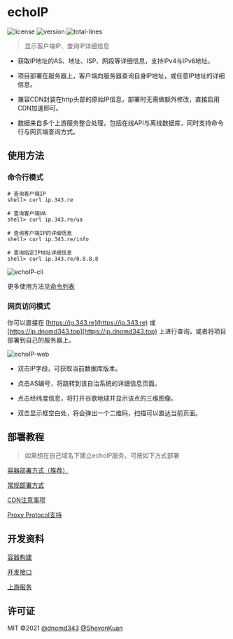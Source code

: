# echoIP

![license](https://img.shields.io/badge/license-MIT-orange.svg)
![version](https://img.shields.io/badge/version-v1.4-brightgreen.svg)
![total-lines](https://img.shields.io/tokei/lines/github/dnomd343/echoIP)

> 显示客户端IP、查询IP详细信息

+ 获取IP地址的AS、地址、ISP、网段等详细信息，支持IPv4与IPv6地址。

+ 项目部署在服务器上，客户端向服务器查询自身IP地址，或任意IP地址的详细信息。

+ 兼容CDN封装在http头部的原始IP信息，部署时无需做额外修改，直接启用CDN加速即可。

+ 数据来自多个上游服务整合处理，包括在线API与离线数据库，同时支持命令行与网页端查询方式。

## 使用方法

### 命令行模式

```
# 查询客户端IP
shell> curl ip.343.re

# 查询客户端UA
shell> curl ip.343.re/ua

# 查询客户端IP的详细信息
shell> curl ip.343.re/info

# 查询指定IP地址详细信息
shell> curl ip.343.re/8.8.8.8
```

![echoIP-cli](https://pic.dnomd343.top/images/X4F.png)

更多使用方法见[命令列表](./docs/cmd-list.md)

### 网页访问模式

你可以直接在 [https://ip.343.re](https://ip.343.re) 或 [https://ip.dnomd343.top](https://ip.dnomd343.top) 上进行查询，或者将项目部署到自己的服务器上。

![echoIP-web](https://pic.dnomd343.top/images/FR5.png)

+ 双击IP字段，可获取当前数据库版本。

+ 点击AS编号，将跳转到该自治系统的详细信息页面。

+ 点击经纬度信息，将打开谷歌地球并显示该点的三维图像。

+ 双击显示框空白处，将会弹出一个二维码，扫描可以直达当前页面。

## 部署教程

> 如果想在自己域名下建立echoIP服务，可按如下方式部署

[容器部署方式（推荐）](./docs/setup-docker.md)

[常规部署方式](./docs/setup.md)

[CDN注意事项](./docs/cdn.md)

[Proxy Protocol支持](./docs/setup-proxy-protocol.md)

## 开发资料

[容器构建](./docs/docker.md)

[开发接口](./docs/interface.md)

[上游服务](./docs/upstream.md)

## 许可证

MIT ©2021 [@dnomd343](https://github.com/dnomd343) [@ShevonKuan](https://github.com/ShevonKuan)